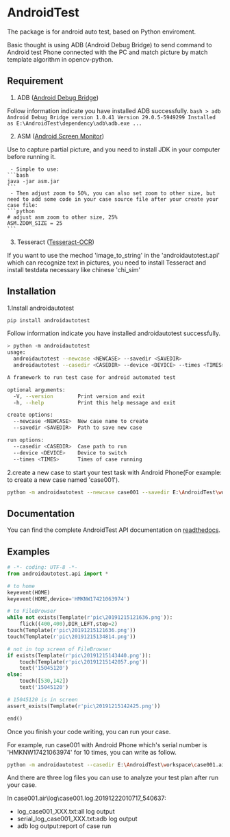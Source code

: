 
# AndroidTest

The package is for android auto test, based on Python enviroment.

Basic thought is using ADB (Android Debug Bridge) to send command to Android test Phone connected with the PC and match picture by match template algorithm in opencv-python.
## Requirement
 1. ADB ([Android Debug Bridge](https://github.com/15045120/AndroidTest/tree/master/dependency/adb))

Follow information indicate you have installed ADB successfully.
    ```bash
    > adb
    Android Debug Bridge version 1.0.41
    Version 29.0.5-5949299
    Installed as E:\AndroidTest\dependency\adb\adb.exe
    ...
    ```
    
 2. ASM ([Android Screen Monitor](https://github.com/15045120/AndroidTest/blob/master/dependency/asm.jar))
 
 Use to capture partial picture, and you need to install JDK in your computer before running it.

     - Simple to use:
    ```bash
    java -jar asm.jar
    ```
     - Then adjust zoom to 50%, you can also set zoom to other size, but need to add some code in your case source file after your create your case file:
    ```python
    # adjust asm zoom to other size, 25% 
    ASM.ZOOM_SIZE = 25
    ```
 3. Tesseract ([Tesseract-OCR](https://github.com/tesseract-ocr/tesseract))
 
 If you want to use the mechod 'image_to_string' in the 'androidautotest.api' which can recognize text in pictures, you need to install Tesseract and install testdata necessary like chinese 'chi_sim'

## Installation
 
 1.Install androidautotest
```bash
pip install androidautotest 
```
Follow information indicate you have installed androidautotest successfully.
```bash
> python -m androidautotest
usage:
  androidautotest --newcase <NEWCASE> --savedir <SAVEDIR>
  androidautotest --casedir <CASEDIR> --device <DEVICE> --times <TIMES>

A framework to run test case for android automated test

optional arguments:
  -V, --version        Print version and exit
  -h, --help           Print this help message and exit

create options:
  --newcase <NEWCASE>  New case name to create
  --savedir <SAVEDIR>  Path to save new case

run options:
  --casedir <CASEDIR>  Case path to run
  --device <DEVICE>    Device to switch
  --times <TIMES>      Times of case running
```
 2.create a new case to start your test task with Android Phone(For example: to create a new case named 'case001').

```bash
python -m androidautotest --newcase case001 --savedir E:\AndroidTest\workspace
```
## Documentation
You can find the complete AndroidTest API documentation on  [readthedocs](http://androidtest.readthedocs.io/).
## Examples
```python
# -*- coding: UTF-8 -*-
from androidautotest.api import *

# to home
keyevent(HOME)
keyevent(HOME,device='HMKNW17421063974')

# to FileBrowser
while not exists(Template(r'pic\20191215121636.png')):
	flick((400,400),DIR_LEFT,step=2)
touch(Template(r'pic\20191215121636.png'))
touch(Template(r'pic\20191215134814.png'))

# not in top screen of FileBrowser
if exists(Template(r'pic\20191215143440.png')):
	touch(Template(r'pic\20191215142057.png'))
	text('15045120')
else:
	touch([530,142])
	text('15045120')

# 15045120 is in screen
assert_exists(Template(r'pic\20191215142425.png'))

end()
```
Once you finish your code writing, you can run your case.

For example, run case001 with Android Phone which's serial number is 'HMKNW17421063974' for 10 times, you can write as follow.
```bash
python -m androidautotest --casedir E:\AndroidTest\workspace\case001.air --device HMKNW17421063974 --times 10
```
And there are three log files you can use to analyze your test plan after run your case.

In case001.air\log\case001.log.20191222010717_540637\:
 - log_case001_XXX.txt:all log output
 - serial_log_case001_XXX.txt:adb log output
 - adb log output:report of case run

